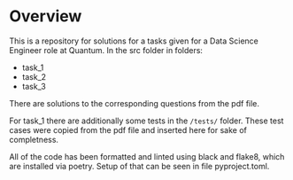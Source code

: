# Overview

This is a repository for solutions for a tasks given for a Data Science Engineer role at Quantum.
In the src folder in folders:
- task_1
- task_2
- task_3

There are solutions to the corresponding questions from the pdf file.

For task_1 there are additionally some tests in the `/tests/` folder.
These test cases were copied from the pdf file and inserted here for sake of 
completness.

All of the code has been formatted and linted using black and flake8, which are installed 
via poetry. Setup of that can be seen in file pyproject.toml.